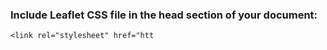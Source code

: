 ### Include Leaflet CSS file in the head section of your document:

    <link rel="stylesheet" href="htt